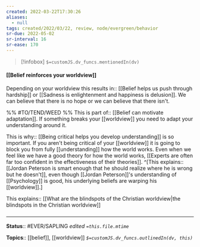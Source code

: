 ```yaml
---
created: 2022-03-22T17:30:26 
aliases:
  - null
tags: created/2022/03/22, review, node/evergreen/behavior
sr-due: 2022-05-02
sr-interval: 16
sr-ease: 170
---
```

> [!infobox]
`$=customJS.dv_funcs.mentionedIn(dv)`

#### [[Belief reinforces your worldview]] 

Depending on your worldview this
results in:: [[Belief helps us push through hardship]] or [[Sadness is enlightenment and happiness is delusion]].
We can believe that there is no hope or we can believe that there isn't.

%% #TO/TEND/WEED  %%
This is 
part of:: [[Belief can motivate adaptation]].
If something breaks your [[worldview]] you need to adapt your understanding around it.

This is 
why:: [[Being critical helps you develop understanding]] is so important.
If you aren't being critical of your [[worldview]] it is going to block you from fully [[understanding]] how the world works.
Even when we feel like we have a good theory for how the world works,
[[Experts are often far too confident in the effectiveness of their theories]].
^[This
explains:: [[Jordan Peterson is smart enough that he should realize where he is wrong but he doesn't]],
even though [[Jordan Peterson]]'s understanding of [[Psychology]] is good, his underlying beliefs are warping his [[worldview]].]

This 
explains:: [[What are the blindspots of the Christian worldview|the blindspots in the Christian worldview]]

### <hr class="footnote"/>

**Status**:: #EVER/SAPLING 
*edited `=this.file.mtime`*

**Topics**:: [[belief]], [[worldview]]
*`$=customJS.dv_funcs.outlinedIn(dv, this)`*
